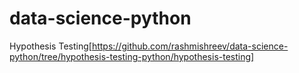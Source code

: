 # data-science-python

Hypothesis Testing[https://github.com/rashmishreev/data-science-python/tree/hypothesis-testing-python/hypothesis-testing]
